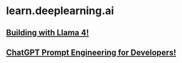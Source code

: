 # learn.deeplearning.ai

## [Building with Llama 4!](https://learn.deeplearning.ai/accomplishments/d26b5688-4d2f-4e4a-acba-0093c6a6b7f8?usp=sharing)
## [ChatGPT Prompt Engineering for Developers!](https://learn.deeplearning.ai/accomplishments/fff4f156-4121-4f8a-b567-5aa11f4a2ea3?usp=sharing)
